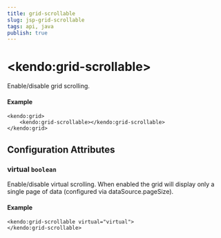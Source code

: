 ```yaml
---
title: grid-scrollable
slug: jsp-grid-scrollable
tags: api, java
publish: true
---
```


# \<kendo:grid-scrollable\>

Enable/disable grid scrolling.

#### Example
    <kendo:grid>
        <kendo:grid-scrollable></kendo:grid-scrollable>
    </kendo:grid>

## Configuration Attributes

### virtual `boolean`

Enable/disable virtual scrolling. When enabled the grid will display only a single page of data (configured via dataSource.pageSize).

#### Example
    <kendo:grid-scrollable virtual="virtual">
    </kendo:grid-scrollable>

